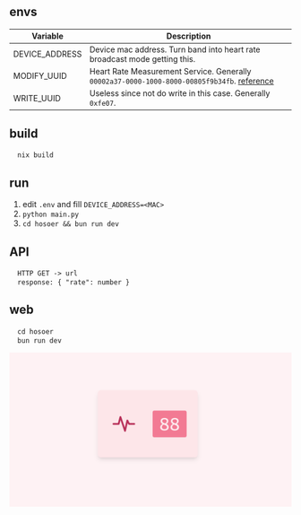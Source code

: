 ## envs

|Variable|Description|
|--------|-----------|
|DEVICE_ADDRESS|Device mac address. Turn band into heart rate broadcast mode getting this.|
|MODIFY_UUID|Heart Rate Measurement Service. Generally `00002a37-0000-1000-8000-00805f9b34fb`. [reference](https://bitbucket.org/bluetooth-SIG/public/src/59af7d1e972a17acbe4a210af158a2740b8a70e8/assigned_numbers/uuids/characteristic_uuids.yaml#lines-167)|
|WRITE_UUID|Useless since not do write in this case. Generally `0xfe07`.|

## build

```console
  nix build
```

## run

1. edit `.env` and fill `DEVICE_ADDRESS=<MAC>`
2. `python main.py`
3. `cd hosoer && bun run dev`

## API

```
  HTTP GET -> url
  response: { "rate": number }
```

## web

```
  cd hosoer
  bun run dev
```

![](./.attach/view.png)
